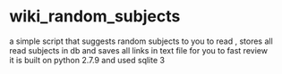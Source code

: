 # wiki_random_subjects
 a simple script that suggests random subjects to you to read , stores all read subjects in db and saves all links in text file for you to fast review  
it is built on python 2.7.9 and used sqlite 3
